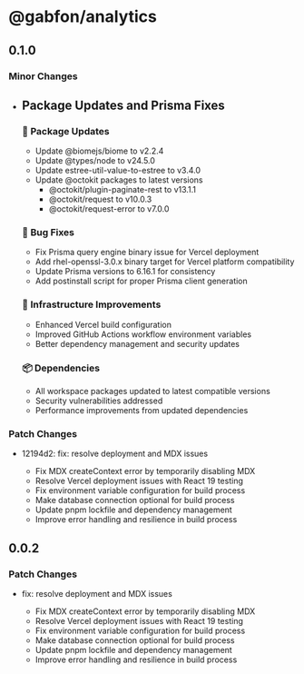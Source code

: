 # @gabfon/analytics

## 0.1.0

### Minor Changes

- ## Package Updates and Prisma Fixes

  ### 🔧 Package Updates

  - Update @biomejs/biome to v2.2.4
  - Update @types/node to v24.5.0
  - Update estree-util-value-to-estree to v3.4.0
  - Update @octokit packages to latest versions
    - @octokit/plugin-paginate-rest to v13.1.1
    - @octokit/request to v10.0.3
    - @octokit/request-error to v7.0.0

  ### 🐛 Bug Fixes

  - Fix Prisma query engine binary issue for Vercel deployment
  - Add rhel-openssl-3.0.x binary target for Vercel platform compatibility
  - Update Prisma versions to 6.16.1 for consistency
  - Add postinstall script for proper Prisma client generation

  ### 🚀 Infrastructure Improvements

  - Enhanced Vercel build configuration
  - Improved GitHub Actions workflow environment variables
  - Better dependency management and security updates

  ### 📦 Dependencies

  - All workspace packages updated to latest compatible versions
  - Security vulnerabilities addressed
  - Performance improvements from updated dependencies

### Patch Changes

- 12194d2: fix: resolve deployment and MDX issues

  - Fix MDX createContext error by temporarily disabling MDX
  - Resolve Vercel deployment issues with React 19 testing
  - Fix environment variable configuration for build process
  - Make database connection optional for build process
  - Update pnpm lockfile and dependency management
  - Improve error handling and resilience in build process

## 0.0.2

### Patch Changes

- fix: resolve deployment and MDX issues

  - Fix MDX createContext error by temporarily disabling MDX
  - Resolve Vercel deployment issues with React 19 testing
  - Fix environment variable configuration for build process
  - Make database connection optional for build process
  - Update pnpm lockfile and dependency management
  - Improve error handling and resilience in build process
